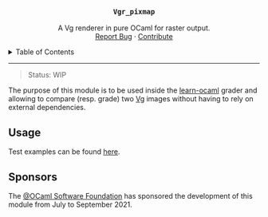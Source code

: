 <p align="center">
 <!-- <img src="https://cdn-icons.flaticon.com/png/512/1812/premium/1812450.png?token=exp=1638184084~hmac=210f8a8e67a63fef0d79bd2861d0aba9" alt="Logo" width="100" height="100">-->
  <h3 align="center">
	  <code>Vgr_pixmap</code>
  </h3>

  <p align="center">
	A Vg renderer in pure OCaml for raster output.
   <!-- <br /> -->
   <!--  <a href="https://github.com/github_username/repo_name"><strong>Explore the docs »</strong></a> -->
    <br />
   <!--  <a href="https://github.com/github_username/repo_name">View Demo</a> -->
    <a href="https://github.com/EmileRolley/vgr-pixmap/issues">Report Bug</a>
    ·
    <a href="https://github.com/EmileRolley/vgr-pixmap/pulls">Contribute</a>
  </p>
</p>



<details>
  <summary>Table of Contents</summary>

<!-- vim-markdown-toc GitLab -->

* [Usage](#usage)
* [Sponsors](#sponsors)

<!-- vim-markdown-toc -->

</details>

---

> Status: WIP

The purpose of this module is to be used inside the
[learn-ocaml](https://github.com/ocaml-sf/learn-ocaml) grader and allowing to
compare (resp. grade) two [Vg](https://github.com/dbuenzli/vg) images without having
to rely on external dependencies.

## Usage

Test examples can be found [here](https://github.com/EmileRolley/vgr-pixmap-test).

## Sponsors

The [@OCaml Software Foundation](http://ocaml-sf.org/) has sponsored the
development of this module from July to September 2021.
